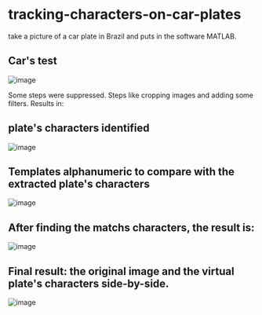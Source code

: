 # tracking-characters-on-car-plates
take a picture of a car plate in Brazil and puts in the software MATLAB.

## Car's test 


![image](https://user-images.githubusercontent.com/37719411/87801049-8e010c80-c825-11ea-89b5-f6a838a1d68d.png)

Some steps were suppressed. Steps like cropping images and adding some filters.
Results in:

##  plate's characters identified
![image](https://user-images.githubusercontent.com/37719411/87801363-04057380-c826-11ea-92f9-203baab0dc1e.png)

## Templates alphanumeric to compare with the extracted plate's characters
![image](https://user-images.githubusercontent.com/37719411/87802279-4e3b2480-c827-11ea-9e77-fd8cc8dd44f9.png)

## After finding the matchs characters, the result is:
![image](https://user-images.githubusercontent.com/37719411/87802391-88a4c180-c827-11ea-8e55-11797410e755.png)

## Final result: the original image and the virtual plate's characters side-by-side.
![image](https://user-images.githubusercontent.com/37719411/87802762-08329080-c828-11ea-97a9-91543b901b8e.png)
